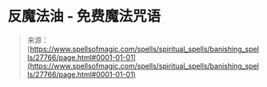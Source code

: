 <!--yml

类别：未分类

日期：2024年06月12日 19:17:09

-->

# 反魔法油 - 免费魔法咒语

> 来源：[https://www.spellsofmagic.com/spells/spiritual_spells/banishing_spells/27766/page.html#0001-01-01](https://www.spellsofmagic.com/spells/spiritual_spells/banishing_spells/27766/page.html#0001-01-01)
